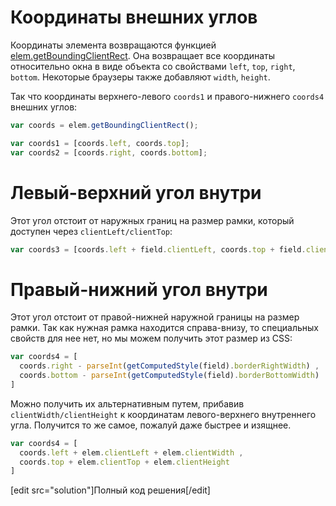 # Координаты внешних углов

Координаты элемента возвращаются функцией [elem.getBoundingClientRect](https://developer.mozilla.org/en-US/docs/DOM/element.getBoundingClientRect). Она возвращает все координаты относительно окна в виде объекта со свойствами `left`, `top`, `right`, `bottom`.  Некоторые браузеры также добавляют `width`, `height`.

Так что координаты верхнего-левого `coords1` и правого-нижнего `coords4` внешних углов:

```js
var coords = elem.getBoundingClientRect();

var coords1 = [coords.left, coords.top];
var coords2 = [coords.right, coords.bottom];
```

# Левый-верхний угол внутри

Этот угол отстоит от наружных границ на размер рамки, который доступен через `clientLeft/clientTop`:

```js
var coords3 = [coords.left + field.clientLeft, coords.top + field.clientTop];
```

# Правый-нижний угол внутри

Этот угол отстоит от правой-нижней наружной границы на размер рамки. Так как нужная рамка находится справа-внизу, то специальных свойств для нее нет, но мы можем получить этот размер из CSS:

```js
var coords4 = [
  coords.right - parseInt(getComputedStyle(field).borderRightWidth) ,
  coords.bottom - parseInt(getComputedStyle(field).borderBottomWidth) 
]
```

Можно получить их альтернативным путем, прибавив `clientWidth/clientHeight` к координатам левого-верхнего внутреннего угла. Получится то же самое, пожалуй даже быстрее и изящнее.

```js
var coords4 = [
  coords.left + elem.clientLeft + elem.clientWidth ,
  coords.top + elem.clientTop + elem.clientHeight
]
```

[edit src="solution"]Полный код решения[/edit]
